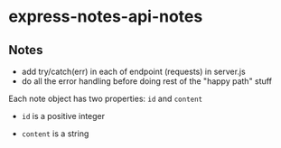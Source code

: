# express-notes-api-notes

## Notes

- add try/catch(err) in each of endpoint (requests) in server.js
- do all the error handling before doing rest of the "happy path" stuff

Each note object has two properties: `id` and `content`

- `id` is a positive integer

- `content` is a string
